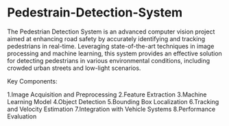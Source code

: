 # Pedestrain-Detection-System
The Pedestrian Detection System is an advanced computer vision project aimed at enhancing road safety by accurately identifying and tracking pedestrians in real-time. 
Leveraging state-of-the-art techniques in image processing and machine learning, this system provides an effective solution for detecting pedestrians in various environmental conditions, including crowded urban streets and low-light scenarios.

  Key Components:

   1.Image Acquisition and Preprocessing
   2.Feature Extraction
   3.Machine Learning Model
   4.Object Detection
   5.Bounding Box Localization
   6.Tracking and Velocity Estimation
   7.Integration with Vehicle Systems
   8.Performance Evaluation

